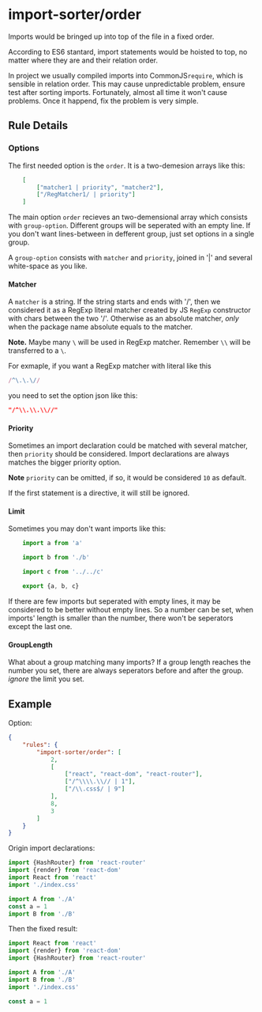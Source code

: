 # import-sorter/order

Imports would be bringed up into top of the file in a fixed order.

According to ES6 stantard, import statements would be hoisted to top, no matter where they are and their relation order.

In project we usually compiled imports into CommonJS`require`, which is sensible in relation order. This may cause unpredictable problem, ensure test after sorting imports. Fortunately, almost all time it won't cause problems. Once it happend, fix the problem is very simple.

## Rule Details

### Options

The first needed option is the `order`. It is a two-demesion arrays like this:

```json
    [
        ["matcher1 | priority", "matcher2"],
        ["/RegMatcher1/ | priority"]
    ]
```


The main option `order` recieves an two-demensional array which consists with `group-option`. Different groups will be seperated with an empty line. If you don't want lines-between in defferent group, just set options in a single group.

A `group-option` consists with `matcher` and `priority`, joined in '|' and several white-space as you like.



#### Matcher

A `matcher` is a string. If the string starts and ends with '/', then we considered it as a RegExp literal matcher created by JS `RegExp` constructor with chars between the two '/'. Otherwise as an absolute matcher, *only* when the package name absolute equals to the matcher.

**Note.** Maybe many `\` will be used in RegExp matcher. Remember `\\` will be transferred to a `\`. 

For exmaple, if you want a RegExp matcher with literal like this

```js
/^\.\.\//
```

 you need to set the option json like this:
 
```json
"/^\\.\\.\\//"
```

#### Priority

Sometimes an import declaration could be matched with several matcher, then `priority` should be considered. Import declarations are always matches the bigger priority option.

**Note** `priority` can be omitted, if so, it would be considered `10` as default.

If the first statement is a directive, it will still be ignored.

#### Limit

Sometimes you may don't want imports like this:
```js
    import a from 'a'

    import b from './b'

    import c from '../../c'

    export {a, b, c}
```

If there are few imports but seperated with empty lines, it may be considered to be better without empty lines. So a number can be set, when imports' length is smaller than the number, there won't be seperators except the last one.

#### GroupLength

What about a group matching many imports? If a group length reaches the number you set, there are always seperators before and after the group.
*ignore* the limit you set.

## Example

Option:
```json
{
    "rules": {
        "import-sorter/order": [
            2,
            [
                ["react", "react-dom", "react-router"],
                ["/^\\\\.\\// | 1"],
                ["/\\.css$/ | 9"]
            ],
            8,
            3
        ]
    }
}
```

Origin import declarations:
```js
import {HashRouter} from 'react-router'
import {render} from 'react-dom'
import React from 'react'
import './index.css'

import A from './A'
const a = 1
import B from './B'
```

Then the fixed result:
```js
import React from 'react'
import {render} from 'react-dom'
import {HashRouter} from 'react-router'

import A from './A'
import B from './B'
import './index.css'

const a = 1
```